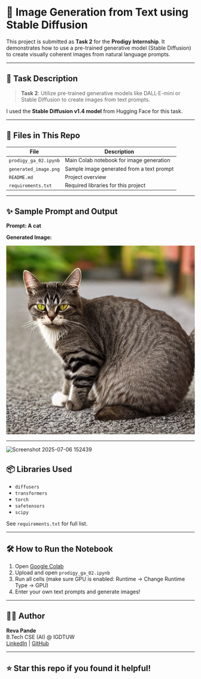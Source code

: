 # 🧠 Image Generation from Text using Stable Diffusion

This project is submitted as **Task 2** for the **Prodigy Internship**. It demonstrates how to use a pre-trained generative model (Stable Diffusion) to create visually coherent images from natural language prompts.

---

## 🚀 Task Description

> **Task 2**: Utilize pre-trained generative models like DALL·E-mini or Stable Diffusion to create images from text prompts.

I used the **Stable Diffusion v1.4 model** from Hugging Face for this task.

---

## 📂 Files in This Repo

| File | Description |
|------|-------------|
| `prodigy_ga_02.ipynb` | Main Colab notebook for image generation |
| `generated_image.png` | Sample image generated from a text prompt |
| `README.md` | Project overview |
| `requirements.txt` | Required libraries for this project |

---

## ✨ Sample Prompt and Output

**Prompt: A cat**

**Generated Image:**

![Generated Image](generated_image.png)

---
![Screenshot 2025-07-06 152439](https://github.com/user-attachments/assets/f1f44cf7-2533-4975-bf28-bcb81f0a31fe)

## 📦 Libraries Used

- `diffusers`
- `transformers`
- `torch`
- `safetensors`
- `scipy`

See `requirements.txt` for full list.

---

## 🛠 How to Run the Notebook

1. Open [Google Colab](https://colab.research.google.com)
2. Upload and open `prodigy_ga_02.ipynb`
3. Run all cells (make sure GPU is enabled: Runtime → Change Runtime Type → GPU)
4. Enter your own text prompts and generate images!

---

## 🙋‍♀️ Author

**Reva Pande**  
B.Tech CSE (AI) @ IGDTUW  
[LinkedIn](https://linkedin.com/in/revapande) | [GitHub](https://github.com/revapande)

---

## ⭐️ Star this repo if you found it helpful!

